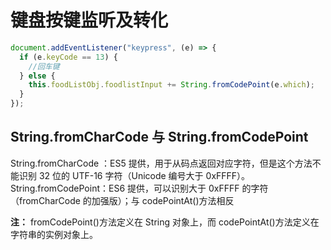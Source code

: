 # 键盘按键监听及转化

```js
document.addEventListener("keypress", (e) => {
  if (e.keyCode == 13) {
    //回车键
  } else {
    this.foodListObj.foodlistInput += String.fromCodePoint(e.which);
  }
});
```

## String.fromCharCode 与 String.fromCodePoint

String.fromCharCode ：ES5 提供，用于从码点返回对应字符，但是这个方法不能识别 32 位的 UTF-16 字符（Unicode 编号大于 0xFFFF）。
String.fromCodePoint：ES6 提供，可以识别大于 0xFFFF 的字符（fromCharCode 的加强版）；与 codePointAt()方法相反

**注：** fromCodePoint()方法定义在 String 对象上，而 codePointAt()方法定义在字符串的实例对象上。
